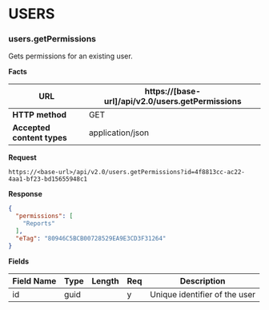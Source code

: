 ﻿**USERS**
=================

### users.getPermissions

Gets permissions for an existing user.

**Facts**

| **URL**                    |  https://[base-url]/api/v2.0/users.getPermissions |
|----------------------------|------------------|
| **HTTP method**            | GET              |
| **Accepted content types** | application/json |

**Request**

```text
https://<base-url>/api/v2.0/users.getPermissions?id=4f8813cc-ac22-4aa1-bf23-bd15655948c1
```

**Response**

```json
{
  "permissions": [
    "Reports"
  ],
  "eTag": "80946C5BCB00728529EA9E3CD3F31264"
}
```

**Fields**

| **Field Name** | **Type** | **Length** | **Req** | **Description**                       |
|----------------|----------|------------|---------|---------------------------------------|
| id             | guid     |            |    y    | Unique identifier of the user         |